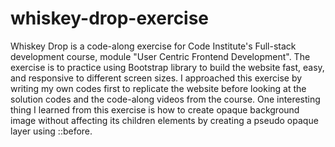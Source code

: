 # whiskey-drop-exercise

Whiskey Drop is a code-along exercise for Code Institute's Full-stack development course, module "User Centric Frontend Development". The exercise is to practice using Bootstrap library to build the website fast, easy, and responsive to different screen sizes. 
I approached this exercise by writing my own codes first to replicate the website before looking at the solution codes and the code-along videos from the course.
One interesting thing I learned from this exercise is how to create opaque background image without affecting its children elements by creating a pseudo opaque layer using ::before.
